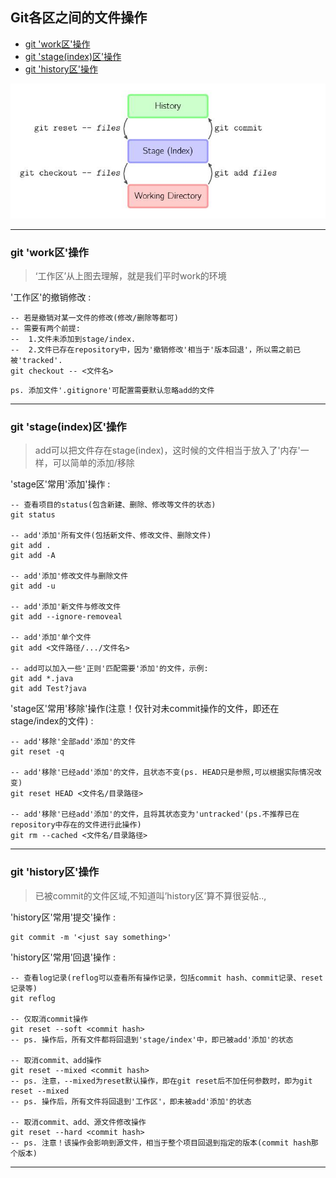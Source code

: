 <h2> Git各区之间的文件操作 </h2>

- [git 'work区'操作](#git-work区操作)
- [git 'stage(index)区'操作](#git-stageindex区操作)
- [git 'history区'操作](#git-history区操作)

![](./res/GitFileOperation/GitOp.jpg)
<hr>

### git 'work区'操作

> ‘工作区’从上图去理解，就是我们平时work的环境

'工作区'的撤销修改 : 
```shell
-- 若是撤销对某一文件的修改(修改/删除等都可)
-- 需要有两个前提:
--  1.文件未添加到stage/index.
--  2.文件已存在repository中，因为'撤销修改'相当于'版本回退'，所以需之前已被'tracked'.
git checkout -- <文件名>
```
``` ps. 添加文件'.gitignore'可配置需要默认忽略add的文件 ```
<hr>

### git 'stage(index)区'操作

> add可以把文件存在stage(index)，这时候的文件相当于放入了'内存'一样，可以简单的添加/移除

'stage区'常用'添加'操作 : 
```shell
-- 查看项目的status(包含新建、删除、修改等文件的状态)
git status

-- add'添加'所有文件(包括新文件、修改文件、删除文件)
git add .
git add -A

-- add'添加'修改文件与删除文件
git add -u

-- add'添加'新文件与修改文件
git add --ignore-removeal

-- add'添加'单个文件
git add <文件路径/.../文件名>

-- add可以加入一些'正则'匹配需要'添加'的文件，示例:
git add *.java
git add Test?java
```

'stage区'常用'移除'操作(注意！仅针对未commit操作的文件，即还在stage/index的文件) : 
```shell
-- add'移除'全部add'添加'的文件
git reset -q

-- add'移除'已经add'添加'的文件，且状态不变(ps. HEAD只是参照,可以根据实际情况改变)
git reset HEAD <文件名/目录路径>

-- add'移除'已经add'添加'的文件，且将其状态变为'untracked'(ps.不推荐已在repository中存在的文件进行此操作)
git rm --cached <文件名/目录路径>
```
<hr>

### git 'history区'操作

> 已被commit的文件区域,不知道叫’history区’算不算很妥帖..,


'history区'常用'提交'操作 : 
```shell
git commit -m '<just say something>'
```

'history区'常用'回退'操作 : 
```shell
-- 查看log记录(reflog可以查看所有操作记录，包括commit hash、commit记录、reset记录等)
git reflog

-- 仅取消commit操作
git reset --soft <commit hash>
-- ps. 操作后，所有文件都将回退到'stage/index'中，即已被add'添加'的状态

-- 取消commit、add操作
git reset --mixed <commit hash>
-- ps. 注意，--mixed为reset默认操作，即在git reset后不加任何参数时，即为git reset --mixed
-- ps. 操作后，所有文件将回退到'工作区'，即未被add'添加'的状态

-- 取消commit、add、源文件修改操作
git reset --hard <commit hash>
-- ps. 注意！该操作会影响到源文件，相当于整个项目回退到指定的版本(commit hash那个版本)
```
<hr>


